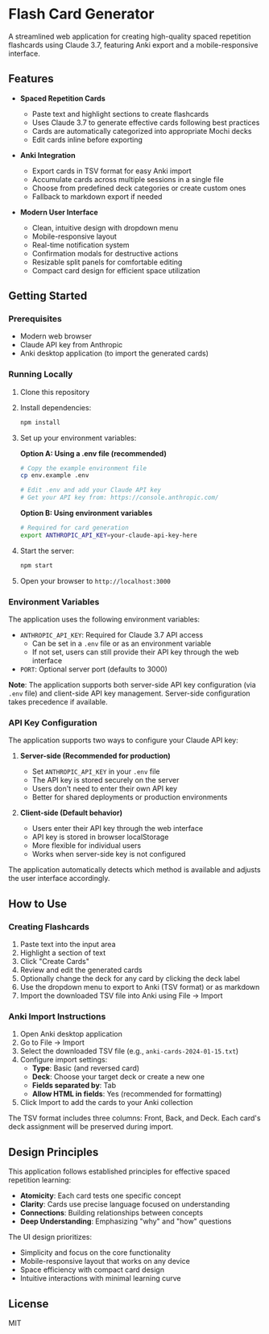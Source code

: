 # Flash Card Generator

A streamlined web application for creating high-quality spaced repetition flashcards using Claude 3.7, featuring Anki export and a mobile-responsive interface.

## Features

- **Spaced Repetition Cards**
  - Paste text and highlight sections to create flashcards
  - Uses Claude 3.7 to generate effective cards following best practices
  - Cards are automatically categorized into appropriate Mochi decks
  - Edit cards inline before exporting

- **Anki Integration**
  - Export cards in TSV format for easy Anki import
  - Accumulate cards across multiple sessions in a single file
  - Choose from predefined deck categories or create custom ones
  - Fallback to markdown export if needed

- **Modern User Interface**
  - Clean, intuitive design with dropdown menu
  - Mobile-responsive layout
  - Real-time notification system
  - Confirmation modals for destructive actions
  - Resizable split panels for comfortable editing
  - Compact card design for efficient space utilization

## Getting Started

### Prerequisites

- Modern web browser
- Claude API key from Anthropic
- Anki desktop application (to import the generated cards)

### Running Locally

1. Clone this repository
2. Install dependencies:
   ```bash
   npm install
   ```
3. Set up your environment variables:
   
   **Option A: Using a .env file (recommended)**
   ```bash
   # Copy the example environment file
   cp env.example .env
   
   # Edit .env and add your Claude API key
   # Get your API key from: https://console.anthropic.com/
   ```
   
   **Option B: Using environment variables**
   ```bash
   # Required for card generation
   export ANTHROPIC_API_KEY=your-claude-api-key-here
   ```
4. Start the server:
   ```bash
   npm start
   ```
5. Open your browser to `http://localhost:3000`

### Environment Variables

The application uses the following environment variables:

- `ANTHROPIC_API_KEY`: Required for Claude 3.7 API access
  - Can be set in a `.env` file or as an environment variable
  - If not set, users can still provide their API key through the web interface
- `PORT`: Optional server port (defaults to 3000)

**Note**: The application supports both server-side API key configuration (via `.env` file) and client-side API key management. Server-side configuration takes precedence if available.

### API Key Configuration

The application supports two ways to configure your Claude API key:

1. **Server-side (Recommended for production)**
   - Set `ANTHROPIC_API_KEY` in your `.env` file
   - The API key is stored securely on the server
   - Users don't need to enter their own API key
   - Better for shared deployments or production environments

2. **Client-side (Default behavior)**
   - Users enter their API key through the web interface
   - API key is stored in browser localStorage
   - More flexible for individual users
   - Works when server-side key is not configured

The application automatically detects which method is available and adjusts the user interface accordingly.

## How to Use

### Creating Flashcards

1. Paste text into the input area
2. Highlight a section of text
3. Click "Create Cards"
4. Review and edit the generated cards
5. Optionally change the deck for any card by clicking the deck label
6. Use the dropdown menu to export to Anki (TSV format) or as markdown
7. Import the downloaded TSV file into Anki using File → Import

### Anki Import Instructions

1. Open Anki desktop application
2. Go to File → Import
3. Select the downloaded TSV file (e.g., `anki-cards-2024-01-15.txt`)
4. Configure import settings:
   - **Type**: Basic (and reversed card)
   - **Deck**: Choose your target deck or create a new one
   - **Fields separated by**: Tab
   - **Allow HTML in fields**: Yes (recommended for formatting)
5. Click Import to add the cards to your Anki collection

The TSV format includes three columns: Front, Back, and Deck. Each card's deck assignment will be preserved during import.

## Design Principles

This application follows established principles for effective spaced repetition learning:

- **Atomicity**: Each card tests one specific concept
- **Clarity**: Cards use precise language focused on understanding
- **Connections**: Building relationships between concepts
- **Deep Understanding**: Emphasizing "why" and "how" questions

The UI design prioritizes:

- Simplicity and focus on the core functionality
- Mobile-responsive layout that works on any device
- Space efficiency with compact card design
- Intuitive interactions with minimal learning curve

## License

MIT